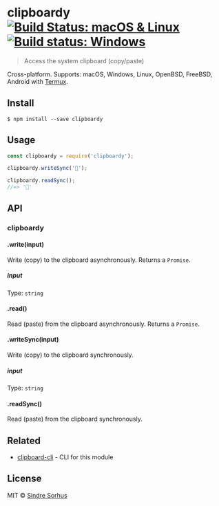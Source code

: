 # clipboardy [![Build Status: macOS & Linux](https://travis-ci.org/sindresorhus/clipboardy.svg?branch=master)](https://travis-ci.org/sindresorhus/clipboardy) [![Build status: Windows](https://ci.appveyor.com/api/projects/status/gflt3gjn1ia0a3vo/branch/master?svg=true)](https://ci.appveyor.com/project/sindresorhus/clipboardy/branch/master)

> Access the system clipboard (copy/paste)

Cross-platform. Supports: macOS, Windows, Linux, OpenBSD, FreeBSD, Android with [Termux](https://termux.com/).


## Install

```
$ npm install --save clipboardy
```


## Usage

```js
const clipboardy = require('clipboardy');

clipboardy.writeSync('🦄');

clipboardy.readSync();
//=> '🦄'
```


## API

### clipboardy

#### .write(input)

Write (copy) to the clipboard asynchronously. Returns a `Promise`.

##### input

Type: `string`

#### .read()

Read (paste) from the clipboard asynchronously. Returns a `Promise`.

#### .writeSync(input)

Write (copy) to the clipboard synchronously.

##### input

Type: `string`

#### .readSync()

Read (paste) from the clipboard synchronously.


## Related

- [clipboard-cli](https://github.com/sindresorhus/clipboard-cli) - CLI for this module


## License

MIT © [Sindre Sorhus](https://sindresorhus.com)
